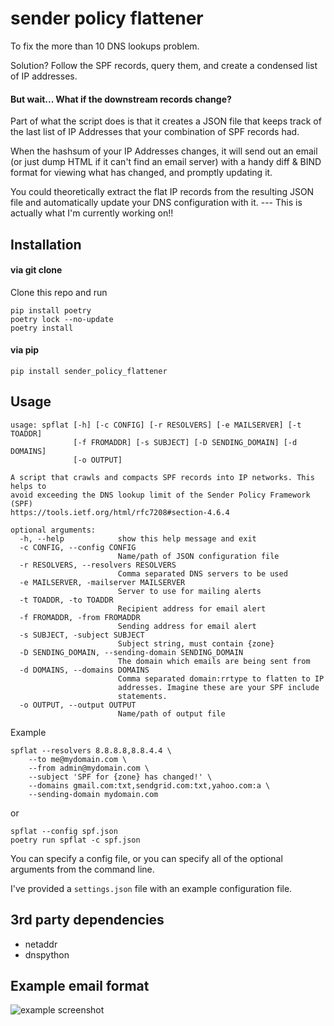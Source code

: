 sender policy flattener
=======================

To fix the more than 10 DNS lookups problem.

Solution? Follow the SPF records, query them, and create a condensed list of IP addresses.

#### But wait... What if the downstream records change?

Part of what the script does is that it creates a JSON file that keeps track of the last list of IP Addresses that your combination of SPF records had.

When the hashsum of your IP Addresses changes, it will send out an email (or just dump HTML if it can't find an email server) with a handy diff & BIND format for viewing what has changed, and promptly updating it.

You could theoretically extract the flat IP records from the resulting JSON file and automatically update your DNS configuration with it.
--- This is actually what I'm currently working on!!

Installation
--------------------

#### via git clone

Clone this repo and run

```shell
pip install poetry
poetry lock --no-update
poetry install
```


#### via pip

```shell
pip install sender_policy_flattener
```


Usage
----------------

```
usage: spflat [-h] [-c CONFIG] [-r RESOLVERS] [-e MAILSERVER] [-t TOADDR]
              [-f FROMADDR] [-s SUBJECT] [-D SENDING_DOMAIN] [-d DOMAINS]
              [-o OUTPUT]

A script that crawls and compacts SPF records into IP networks. This helps to
avoid exceeding the DNS lookup limit of the Sender Policy Framework (SPF)
https://tools.ietf.org/html/rfc7208#section-4.6.4

optional arguments:
  -h, --help            show this help message and exit
  -c CONFIG, --config CONFIG
                        Name/path of JSON configuration file
  -r RESOLVERS, --resolvers RESOLVERS
                        Comma separated DNS servers to be used
  -e MAILSERVER, -mailserver MAILSERVER
                        Server to use for mailing alerts
  -t TOADDR, -to TOADDR
                        Recipient address for email alert
  -f FROMADDR, -from FROMADDR
                        Sending address for email alert
  -s SUBJECT, -subject SUBJECT
                        Subject string, must contain {zone}
  -D SENDING_DOMAIN, --sending-domain SENDING_DOMAIN
                        The domain which emails are being sent from
  -d DOMAINS, --domains DOMAINS
                        Comma separated domain:rrtype to flatten to IP
                        addresses. Imagine these are your SPF include
                        statements.
  -o OUTPUT, --output OUTPUT
                        Name/path of output file
```

Example

```shell
spflat --resolvers 8.8.8.8,8.8.4.4 \
    --to me@mydomain.com \
    --from admin@mydomain.com \
    --subject 'SPF for {zone} has changed!' \
    --domains gmail.com:txt,sendgrid.com:txt,yahoo.com:a \
    --sending-domain mydomain.com
```
or

```shell
spflat --config spf.json
poetry run spflat -c spf.json
```
You can specify a config file, or you can specify all of the optional arguments from the command line.

I've provided a ``settings.json`` file with an example configuration file.


3rd party dependencies
----------------------
* netaddr
* dnspython


Example email format
--------------------
<img src='https://raw.githubusercontent.com/cetanu/sender_policy_flattener/master/example/email_example.png' alt='example screenshot'></img>
